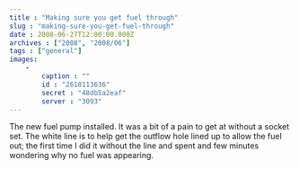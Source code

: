 ```yaml
---
title : "Making sure you get fuel through"
slug : "making-sure-you-get-fuel-through"
date : 2008-06-27T12:00:00.000Z
archives : ["2008", "2008/06"]
tags : ["general"]
images:
    -
        caption : ""
        id : "2618113636"
        secret : "48db5a2eaf"
        server : "3093"
---
```


The new fuel pump installed. It was a bit of a pain to get at without a socket set. The white line is to help get the outflow hole lined up to allow the fuel out; the first time I did it without the line and spent and few minutes wondering why no fuel was appearing.